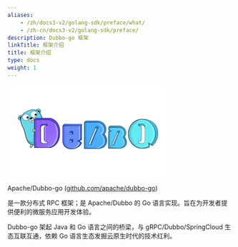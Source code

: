 ```yaml
---
aliases:
    - /zh/docs3-v2/golang-sdk/preface/what/
    - /zh-cn/docs3-v2/golang-sdk/preface/
description: Dubbo-go 框架
linkTitle: 框架介绍
title: 框架介绍
type: docs
weight: 1
---
```






![img](/imgs/docs3-v2/golang-sdk/concept/dubbogo.png)

Apache/Dubbo-go ([github.com/apache/dubbo-go](https://github.com/apache/dubbo-go))

是一款分布式 RPC 框架；是 Apache/Dubbo 的 Go 语言实现。旨在为开发者提供便利的微服务应用开发体验。

Dubbo-go 架起 Java 和 Go 语言之间的桥梁，与 gRPC/Dubbo/SpringCloud 生态互联互通，依赖 Go 语言生态发掘云原生时代的技术红利。